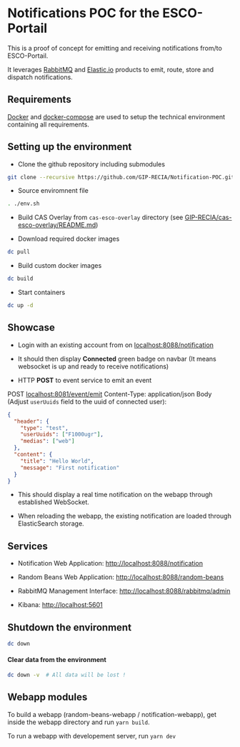 # Notifications POC for the ESCO-Portail

This is a proof of concept for emitting and receiving notifications from/to ESCO-Portail.

It leverages [RabbitMQ](http://www.rabbitmq.com/) and [Elastic.io](https://www.elastic.co) products to emit, route, 
store and dispatch notifications.

## Requirements

[Docker](https://www.docker.com/) and [docker-compose](https://docs.docker.com/compose/) are used to setup the 
technical environment containing all requirements.

## Setting up the environment

* Clone the github repository including submodules

```bash
git clone --recursive https://github.com/GIP-RECIA/Notification-POC.git
```

* Source enviromnent file

```bash
. ./env.sh
```

* Build CAS Overlay from `cas-esco-overlay` directory (see [GIP-RECIA/cas-esco-overlay/README.md](https://github.com/GIP-RECIA/cas-esco-overlay/blob/master/README.md))

* Download required docker images

```bash
dc pull
```

* Build custom docker images

```bash
dc build
```

* Start containers

```bash
dc up -d
```

## Showcase

- Login with an existing account from on [localhost:8088/notification](http://localhost/notification)

- It should then display **Connected** green badge on navbar (It means websocket is up and ready to receive notifications)

- HTTP **POST** to event service to emit an event

POST [localhost:8081/event/emit](localhost:8081/event/emit)
Content-Type: application/json
Body (Adjust `userUuids` field to the uuid of connected user):

```json
{
  "header": {
    "type": "test",
    "userUuids": ["F1000ugr"],
    "medias": ["web"]
  },
  "content": {
    "title": "Hello World",
    "message": "First notification"
  }
}
```

- This should display a real time notification on the webapp through established WebSocket.

- When reloading the webapp, the existing notification are loaded through ElasticSearch storage.

## Services

- Notification Web Application: [http://localhost:8088/notification](http://localhost/notification)

- Random Beans Web Application: [http://localhost:8088/random-beans](http://localhost/random-beans)

- RabbitMQ Management Interface: [http://localhost:8088/rabbitmq/admin](http://localhost/rabbitmq/admin)

- Kibana: [http://localhost:5601](http://localhost:5061)

## Shutdown the environment

```bash
dc down
```

#### Clear data from the environment

```bash
dc down -v  # All data will be lost !
```

## Webapp modules

To build a webapp (random-beans-webapp / notification-webapp), get inside the webapp directory and run `yarn build`.

To run a webapp with developement server, run `yarn dev`
